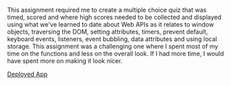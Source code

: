 This assignment required me to create a multiple choice quiz that was timed, scored and where high scores needed to be collected and displayed using what we've learned to date about Web APIs as it relates to window objects, traversing the DOM, setting attributes, timers, prevent default, keyboard events, listeners, event bubbling, data attributes and using local storage. This assignment was a challenging one where I spent most of my time on the functions and less on the overall look. If I had more time, I would have spent more on making it look nicer. 

[Deployed App](https://helloam.github.io/codequiz/)

